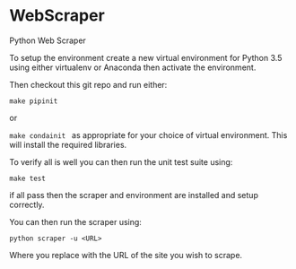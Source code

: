 # WebScraper
Python Web Scraper

To setup the environment create a new virtual environment for Python 3.5 using
either virtualenv or Anaconda then activate the environment.
 
Then checkout this git repo and run either:

`make pipinit`

or

`make condainit
`
as appropriate for your choice of virtual environment. This will install the 
required libraries.

To verify all is well you can then run the unit test suite using:

`make test`

if all pass then the scraper and environment are installed and setup correctly.

You can then run the scraper using:

`python scraper -u <URL>`

Where you replace <URL> with the URL of the site you wish to scrape.

